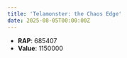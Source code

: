 ```yaml
---
title: 'Telamonster: the Chaos Edge'
date: 2025-08-05T00:00:00Z
---
```

- **RAP**: 685407
- **Value**: 1150000
